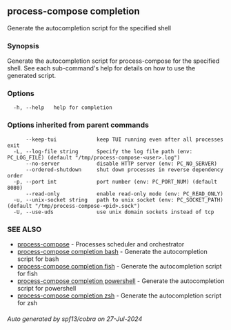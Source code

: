 ## process-compose completion

Generate the autocompletion script for the specified shell

### Synopsis

Generate the autocompletion script for process-compose for the specified shell.
See each sub-command's help for details on how to use the generated script.


### Options

```
  -h, --help   help for completion
```

### Options inherited from parent commands

```
      --keep-tui             keep TUI running even after all processes exit
  -L, --log-file string      Specify the log file path (env: PC_LOG_FILE) (default "/tmp/process-compose-<user>.log")
      --no-server            disable HTTP server (env: PC_NO_SERVER)
      --ordered-shutdown     shut down processes in reverse dependency order
  -p, --port int             port number (env: PC_PORT_NUM) (default 8080)
      --read-only            enable read-only mode (env: PC_READ_ONLY)
  -u, --unix-socket string   path to unix socket (env: PC_SOCKET_PATH) (default "/tmp/process-compose-<pid>.sock")
  -U, --use-uds              use unix domain sockets instead of tcp
```

### SEE ALSO

* [process-compose](process-compose.md)	 - Processes scheduler and orchestrator
* [process-compose completion bash](process-compose_completion_bash.md)	 - Generate the autocompletion script for bash
* [process-compose completion fish](process-compose_completion_fish.md)	 - Generate the autocompletion script for fish
* [process-compose completion powershell](process-compose_completion_powershell.md)	 - Generate the autocompletion script for powershell
* [process-compose completion zsh](process-compose_completion_zsh.md)	 - Generate the autocompletion script for zsh

###### Auto generated by spf13/cobra on 27-Jul-2024
